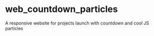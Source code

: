 # web_countdown_particles
A responsive website for projects launch with countdown and cool JS particles
